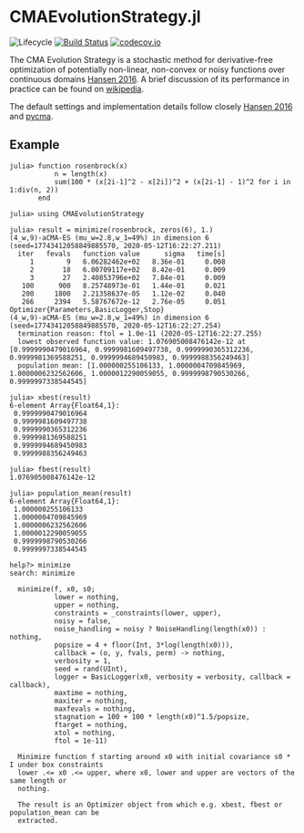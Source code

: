 # CMAEvolutionStrategy.jl

<!--![Lifecycle](https://img.shields.io/badge/lifecycle-experimental-orange.svg)
![Lifecycle](https://img.shields.io/badge/lifecycle-maturing-blue.svg)-->
![Lifecycle](https://img.shields.io/badge/lifecycle-stable-green.svg)<!--
![Lifecycle](https://img.shields.io/badge/lifecycle-retired-orange.svg)
![Lifecycle](https://img.shields.io/badge/lifecycle-archived-red.svg)
![Lifecycle](https://img.shields.io/badge/lifecycle-dormant-blue.svg) -->
[![Build Status](https://travis-ci.com/jbrea/CMAEvolutionStrategy.jl.svg?branch=master)](https://travis-ci.com/jbrea/CMAEvolutionStrategy.jl)
[![codecov.io](http://codecov.io/github/jbrea/CMAEvolutionStrategy.jl/coverage.svg?branch=master)](http://codecov.io/github/jbrea/CMAEvolutionStrategy.jl?branch=master)
<!--[![Documentation](https://img.shields.io/badge/docs-stable-blue.svg)](https://jbrea.github.io/CMAEvolutionStrategy.jl/stable)
[![Documentation](https://img.shields.io/badge/docs-master-blue.svg)](https://jbrea.github.io/CMAEvolutionStrategy.jl/dev)
-->

The CMA Evolution Strategy is a stochastic method for derivative-free
optimization of potentially non-linear, non-convex or noisy functions over
continuous domains [Hansen 2016](https://arxiv.org/abs/1604.00772).
A brief discussion of its performance in practice can be found on
[wikipedia](https://en.wikipedia.org/wiki/CMA-ES#Performance_in_practice).

The default settings and implementation details follow closely
[Hansen 2016](https://arxiv.org/abs/1604.00772) and
[pycma](https://github.com/CMA-ES/pycma).

## Example
```julia-repl
julia> function rosenbrock(x)
           n = length(x)
           sum(100 * (x[2i-1]^2 - x[2i])^2 + (x[2i-1] - 1)^2 for i in 1:div(n, 2))
       end

julia> using CMAEvolutionStrategy

julia> result = minimize(rosenbrock, zeros(6), 1.)
(4_w,9)-aCMA-ES (mu_w=2.8,w_1=49%) in dimension 6 (seed=17743412058849885570, 2020-05-12T16:22:27.211)
  iter   fevals   function value      sigma   time[s]
     1        9   6.06282462e+02   8.36e-01     0.008
     2       18   6.00709117e+02   8.42e-01     0.009
     3       27   2.40853796e+02   7.84e-01     0.009
   100      900   8.25748973e-01   1.44e-01     0.021
   200     1800   2.21358637e-05   1.12e-02     0.040
   266     2394   5.58767672e-12   2.76e-05     0.051
Optimizer{Parameters,BasicLogger,Stop}
(4_w,9)-aCMA-ES (mu_w=2.8,w_1=49%) in dimension 6 (seed=17743412058849885570, 2020-05-12T16:22:27.254)
  termination reason: ftol = 1.0e-11 (2020-05-12T16:22:27.255)
  lowest observed function value: 1.076905008476142e-12 at [0.9999990479016964, 0.9999981609497738, 0.9999990365312236, 0.9999981369588251, 0.9999994689450983, 0.9999988356249463]
  population mean: [1.000000255106133, 1.0000004709845969, 1.0000006232562606, 1.0000012290059055, 0.9999998790530266, 0.9999997338544545]

julia> xbest(result)
6-element Array{Float64,1}:
 0.9999990479016964
 0.9999981609497738
 0.9999990365312236
 0.9999981369588251
 0.9999994689450983
 0.9999988356249463

julia> fbest(result)
1.076905008476142e-12

julia> population_mean(result)
6-element Array{Float64,1}:
 1.000000255106133
 1.0000004709845969
 1.0000006232562606
 1.0000012290059055
 0.9999998790530266
 0.9999997338544545

help?> minimize
search: minimize

  minimize(f, x0, s0;
           lower = nothing,
           upper = nothing,
           constraints = _constraints(lower, upper),
           noisy = false,
           noise_handling = noisy ? NoiseHandling(length(x0)) : nothing,
           popsize = 4 + floor(Int, 3*log(length(x0))),
           callback = (o, y, fvals, perm) -> nothing,
           verbosity = 1,
           seed = rand(UInt),
           logger = BasicLogger(x0, verbosity = verbosity, callback = callback),
           maxtime = nothing,
           maxiter = nothing,
           maxfevals = nothing,
           stagnation = 100 + 100 * length(x0)^1.5/popsize,
           ftarget = nothing,
           xtol = nothing,
           ftol = 1e-11)

  Minimize function f starting around x0 with initial covariance s0 * I under box constraints
  lower .<= x0 .<= upper, where x0, lower and upper are vectors of the same length or
  nothing.

  The result is an Optimizer object from which e.g. xbest, fbest or population_mean can be
  extracted.
```
